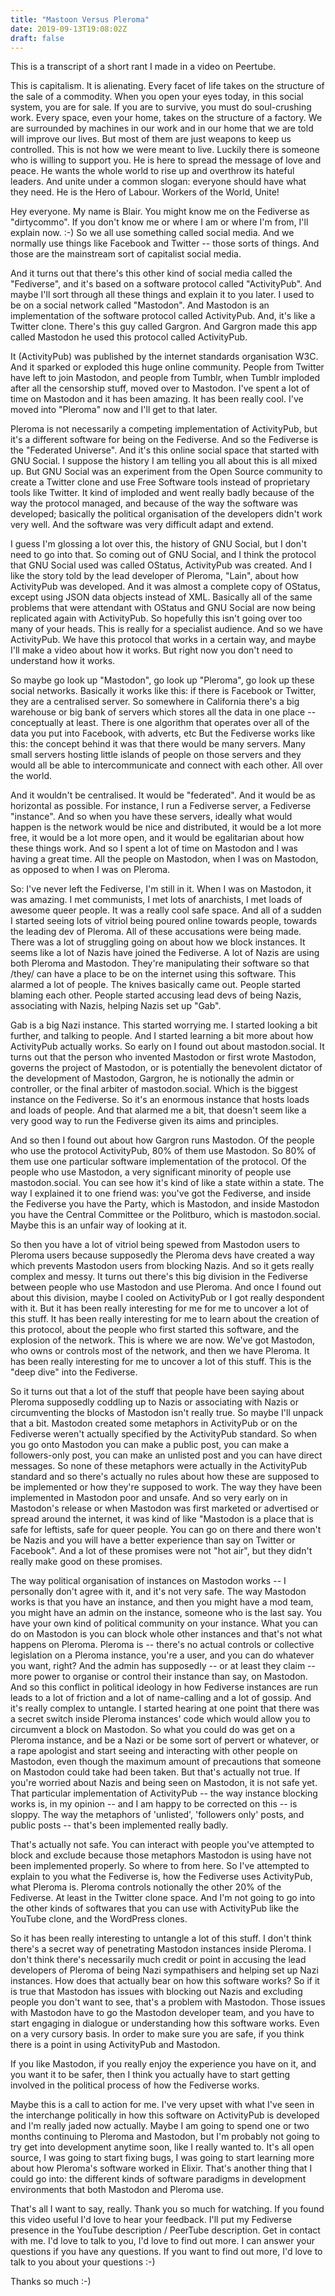 ```yaml
---
title: "Mastoon Versus Pleroma"
date: 2019-09-13T19:08:02Z
draft: false
---
```


This is a transcript of a short rant I made in a video on Peertube.

This is capitalism. It is alienating. Every facet of life takes on the structure 
of the sale of a commodity. When you open your eyes today, in this social 
system, you are for sale. If you are to survive, you must do soul-crushing work. 
Every space, even your home, takes on the structure of a factory. We are 
surrounded by machines in our work and in our home that we are told will improve 
our lives. But most of them are just weapons to keep us controlled. This is not 
how we were meant to live. Luckily there is someone who is willing to support 
you. He is here to spread the message of love and peace. He wants the whole 
world to rise up and overthrow its hateful leaders. And unite under a common 
slogan: everyone should have what they need. He is the Hero of Labour. Workers 
of the World, Unite! 

Hey everyone. My name is Blair. You might know me on the Fediverse as 
"dirtycommo". If you don't know me or where I am or where I'm from, I'll explain 
now. :-) So we all use something called social media. And we normally use things 
like Facebook and Twitter -- those sorts of things. And those are the mainstream 
sort of capitalist social media. 

And it turns out that there's this other kind of social media called the 
"Fediverse", and it's based on a software protocol called "ActivityPub". And 
maybe I'll sort through all these things and explain it to you later. I used to 
be on a social network called "Mastodon". And Mastodon is an implementation of 
the software protocol called ActivityPub. And, it's like a Twitter clone. 
There's this guy called Gargron. And Gargron made this app called Mastodon he 
used this protocol called ActivityPub. 

It (ActivityPub) was published by the internet standards organisation W3C. And 
it sparked or exploded this huge online community. People from Twitter have left 
to join Mastodon, and people from Tumblr, when Tumblr imploded after all the 
censorship stuff, moved over to Mastodon. I've spent a lot of time on Mastodon 
and it has been amazing. It has been really cool. I've moved into "Pleroma" now 
and I'll get to that later. 

Pleroma is not necessarily a competing implementation of ActivityPub, but it's a 
different software for being on the Fediverse. And so the Fediverse is the 
"Federated Universe". And it's this online social space that started with GNU 
Social. I suppose the history I am telling you all about this is all mixed up. 
But GNU Social was an experiment from the Open Source community to create a 
Twitter clone and use Free Software tools instead of proprietary tools like 
Twitter. It kind of imploded and went really badly because of the way the 
protocol managed, and because of the way the software was developed; basically 
the political organisation of the developers didn't work very well. And the 
software was very difficult adapt and extend. 

I guess I'm glossing a lot over this, the history of GNU Social, but I don't 
need to go into that. So coming out of GNU Social, and I think the protocol that 
GNU Social used was called OStatus, ActivityPub was created. And I like the 
story told by the lead developer of Pleroma, "Lain", about how ActivityPub was 
developed. And it was almost a complete copy of OStatus, except using JSON data 
objects instead of XML. Basically all of the same problems that were attendant 
with OStatus and GNU Social are now being replicated again with ActivityPub. So 
hopefully this isn't going over too many of your heads. This is really for a 
specialist audience. And so we have ActivityPub. We have this protocol that 
works in a certain way, and maybe I'll make a video about how it works. But 
right now you don't need to understand how it works. 

So maybe go look up "Mastodon", go look up "Pleroma", go look up these social 
networks. Basically it works like this: if there is Facebook or Twitter, they 
are a centralised server. So somewhere in California there's a big warehouse or 
big bank of servers which stores all the data in one place -- conceptually at 
least. There is one algorithm that operates over all of the data you put into 
Facebook, with adverts, etc But the Fediverse works like this: the concept 
behind it was that there would be many servers. Many small servers hosting 
little islands of people on those servers and they would all be able to 
intercommunicate and connect with each other. All over the world. 

And it wouldn't be centralised. It would be "federated". And it would be as 
horizontal as possible. For instance, I run a Fediverse server, a Fediverse 
"instance". And so when you have these servers, ideally what would happen is the 
network would be nice and distributed, it would be a lot more free, it would be 
a lot more open, and it would be egalitarian about how these things work. And so 
I spent a lot of time on Mastodon and I was having a great time. All the people 
on Mastodon, when I was on Mastodon, as opposed to when I was on Pleroma. 

So: I've never left the Fediverse, I'm still in it. When I was on Mastodon, it 
was amazing. I met communists, I met lots of anarchists, I met loads of awesome 
queer people. It was a really cool safe space. And all of a sudden I started 
seeing lots of vitriol being poured online towards people, towards the leading 
dev of Pleroma. All of these accusations were being made. There was a lot of 
struggling going on about how we block instances. It seems like a lot of Nazis 
have joined the Fediverse. A lot of Nazis are using both Pleroma and Mastodon. 
They're manipulating their software so that /they/ can have a place to be on the 
internet using this software. This alarmed a lot of people. The knives basically 
came out. People started blaming each other. People started accusing lead devs 
of being Nazis, associating with Nazis, helping Nazis set up "Gab". 

Gab is a big Nazi instance. This started worrying me. I started looking a bit 
further, and talking to people. And I started learning a bit more about how 
ActivityPub actually works. So early on I found out about mastodon.social. It 
turns out that the person who invented Mastodon or first wrote Mastodon, governs 
the project of Mastodon, or is potentially the benevolent dictator of the 
development of Mastodon, Gargron, he is notionally the admin or controller, or 
the final arbiter of mastodon.social. Which is the biggest instance on the 
Fediverse. So it's an enormous instance that hosts loads and loads of people. 
And that alarmed me a bit, that doesn't seem like a very good way to run the 
Fediverse given its aims and principles. 

And so then I found out about how Gargron runs Mastodon. Of the people who use 
the protocol ActivityPub, 80% of them use Mastodon. So 80% of them use one 
particular software implementation of the protocol. Of the people who use 
Mastodon, a very significant minority of people use mastodon.social. You can see 
how it's kind of like a state within a state. The way I explained it to one 
friend was: you've got the Fediverse, and inside the Fediverse you have the 
Party, which is Mastodon, and inside Mastodon you have the Central Committee or 
the Politburo, which is mastodon.social. Maybe this is an unfair way of looking 
at it. 

So then you have a lot of vitriol being spewed from Mastodon users to Pleroma 
users because supposedly the Pleroma devs have created a way which prevents 
Mastodon users from blocking Nazis. And so it gets really complex and messy. It 
turns out there's this big division in the Fediverse between people who use 
Mastodon and use Pleroma. And once I found out about this division, maybe I 
cooled on ActivityPub or I got really despondent with it. But it has been really 
interesting for me for me to uncover a lot of this stuff. It has been really 
interesting for me to learn about the creation of this protocol, about the 
people who first started this software, and the explosion of the network. This 
is where we are now. We've got Mastodon, who owns or controls most of the 
network, and then we have Pleroma. It has been really interesting for me to 
uncover a lot of this stuff. This is the "deep dive" into the Fediverse. 

So it turns out that a lot of the stuff that people have been saying about 
Pleroma supposedly coddling up to Nazis or associating with Nazis or 
circumventing the blocks of Mastodon isn't really true. So maybe I'll unpack 
that a bit. Mastodon created some metaphors in ActivityPub or on the Fediverse 
weren't actually specified by the ActivityPub standard. So when you go onto 
Mastodon you can make a public post, you can make a followers-only post, you can 
make an unlisted post and you can have direct messages. So none of these 
metaphors were actually in the ActivityPub standard and so there's actually no 
rules about how these are supposed to be implemented or how they're supposed to 
work. The way they have been implemented in Mastodon poor and unsafe. And so 
very early on in Mastodon's release or when Mastodon was first marketed or 
advertised or spread around the internet, it was kind of like "Mastodon is a 
place that is safe for leftists, safe for queer people. You can go on there and 
there won't be Nazis and you will have a better experience than say on Twitter 
or Facebook". And a lot of these promises were not "hot air", but they didn't 
really make good on these promises. 

The way political organisation of instances on Mastodon works -- I personally 
don't agree with it, and it's not very safe. The way Mastodon works is that you 
have an instance, and then you might have a mod team, you might have an admin on 
the instance, someone who is the last say. You have your own kind of political 
community on your instance. What you can do on Mastodon is you can block whole 
other instances and that's not what happens on Pleroma. Pleroma is -- there's no 
actual controls or collective legislation on a Pleroma instance, you're a user, 
and you can do whatever you want, right? And the admin has supposedly -- or at 
least they claim -- more power to organise or control their instance than say, 
on Mastodon. And so this conflict in political ideology in how Fediverse 
instances are run leads to a lot of friction and a lot of name-calling and a lot 
of gossip. And it's really complex to untangle. I started hearing at one point 
that there was a secret switch inside Pleroma instances' code which would allow 
you to circumvent a block on Mastodon. So what you could do was get on a Pleroma 
instance, and be a Nazi or be some sort of pervert or whatever, or a rape 
apologist and start seeing and interacting with other people on Mastodon, even 
though the maximum amount of precautions that someone on Mastodon could take had 
been taken. But that's actually not true. If you're worried about Nazis and 
being seen on Mastodon, it is not safe yet. That particular implementation of 
ActivityPub -- the way instance blocking works is, in my opinion -- and I am 
happy to be corrected on this -- is sloppy. The way the metaphors of 'unlisted', 
'followers only' posts, and public posts -- that's been implemented really 
badly. 

That's actually not safe. You can interact with people you've attempted to block 
and exclude because those metaphors Mastodon is using have not been implemented 
properly. So where to from here. So I've attempted to explain to you what the 
Fediverse is, how the Fediverse uses ActivityPub, what Pleroma is. Pleroma 
controls notionally the other 20% of the Fediverse. At least in the Twitter 
clone space. And I'm not going to go into the other kinds of softwares that you 
can use with ActivityPub like the YouTube clone, and the WordPress clones. 

So it has been really interesting to untangle a lot of this stuff. I 
don't think there's a secret way of penetrating Mastodon instances inside 
Pleroma. I don't think there's necessarily much credit or point in accusing the 
lead developers of Pleroma of being Nazi sympathisers and helping set up Nazi 
instances. How does that actually bear on how this software works? So if it is 
true that Mastodon has issues with blocking out Nazis and excluding people you 
don't want to see, that's a problem with Mastodon. Those issues with Mastodon 
have to go the Mastodon developer team, and you have to start engaging in 
dialogue or understanding how this software works. Even on a very cursory basis. 
In order to make sure you are safe, if you think there is a point in using 
ActivityPub and Mastodon. 

If you like Mastodon, if you really enjoy the experience you have on it, and you 
want it to be safer, then I think you actually have to start getting involved in 
the political process of how the Fediverse works. 

Maybe this is a call to action for me. I've very upset with what I've seen in 
the interchange politically in how this software on ActivityPub is developed and 
I'm really jaded now actually. Maybe I am going to spend one or two months 
continuing to Pleroma and Mastodon, but I'm probably not going to try get into 
development anytime soon, like I really wanted to. It's all open source, I was 
going to start fixing bugs, I was going to start learning more about how 
Pleroma's software worked in Elixir. That's another thing that I could go into: 
the different kinds of software paradigms in development environments that both 
Mastodon and Pleroma use. 

That's all I want to say, really. Thank you so much for watching. If you found 
this video useful I'd love to hear your feedback. I'll put my Fediverse presence 
in the YouTube description / PeerTube description. Get in contact with me. I'd 
love to talk to you, I'd love to find out more. I can answer your questions if 
you have any questions. If you want to find out more, I'd love to talk to you 
about your questions :-) 

Thanks so much :-)
